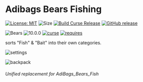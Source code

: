 # Adibags Bears Fishing 
[![License: MIT](https://img.shields.io/badge/License-MIT-yellow.svg)](https://opensource.org/licenses/MIT)
![Size](https://img.shields.io/github/repo-size/N6REJ/AdiBags_Bears_Fishing) 
[![Build Curse Release](https://github.com/N6REJ/AdiBags_Bears_Fishing/actions/workflows/release.yml/badge.svg)](https://github.com/N6REJ/AdiBags_Bears_Fishing/actions/workflows/release.yml) 
[![GitHub release](https://img.shields.io/github/release/N6REJ/AdiBags_Bears_Fishing.svg)](https://GitHub.com/N6REJ/AdiBags_Bears_Fishing/releases/)

![Bears](https://img.shields.io/badge/Supports-Shadowlands&nbsp;&amp;&nbsp;Dragonflight-0B68D7)
![10.0.0](https://img.shields.io/badge/Ready_for-10.0.0-darkgreen)
[![curse](https://img.shields.io/badge/Curseforge_Project_ID:-446518-purple)](https://www.curseforge.com/wow/addons/adibags_shadowlands_Fishing)
[![requires](https://img.shields.io/badge/Requires-AdiBags-brown)](https://www.curseforge.com/wow/addons/adibags)

sorts "Fish" & "Bait" into their own categories.


![settings](https://user-images.githubusercontent.com/1850089/138686951-4f20ed0c-5e8e-4836-b901-feea97929033.png)

![backpack](https://user-images.githubusercontent.com/1850089/138689871-41f53c05-ca48-4325-ba4e-3d1c87d2ed7d.png)


###### Unified replacement for AdiBags_Bears_Fish
